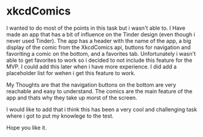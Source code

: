 # xkcdComics

I wanted to do most of the points in this task but i wasn't able to. I Have made an app that has a bit of influence on the Tinder design (even though i never used Tinder). The app has a header with the name of the app, a big display of the comic from the XkcdComics api, buttons for navigation and favoriting a comic on the bottom, and a favorites tab. Unfortunately i wasn't able to get favorites to work so i decided to not include this feature for the MVP. I could add this later when i have more experience. I did add a placeholder list for wehen i get this feature to work.

My Thoughts are that the navigation buttons on the bottom are very reachable and easy to understand. The comics are the main feature of the app and thats why they take up morst of the screen.

I would like to add that i think this has been a very cool and challenging task where i got to put my knowlege to the test.

Hope you like it.
